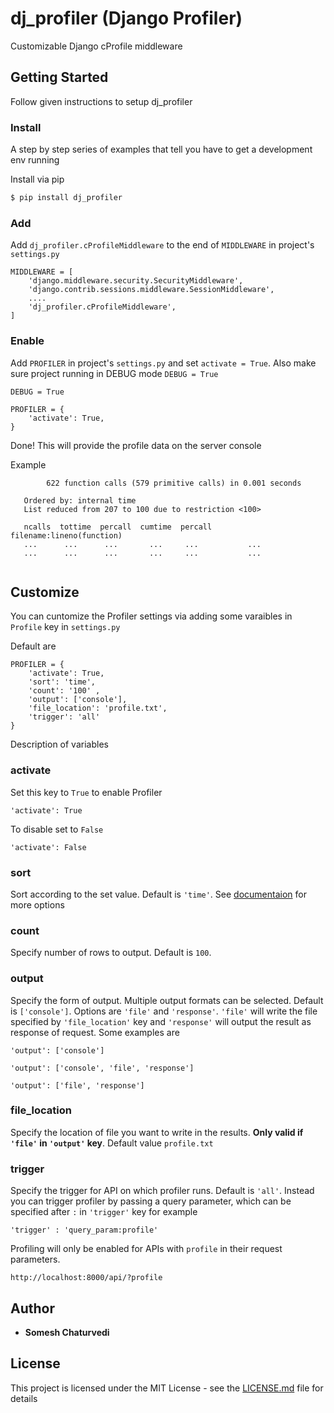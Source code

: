 # dj_profiler (Django Profiler)

Customizable Django cProfile middleware

## Getting Started

Follow given instructions to setup dj_profiler

### Install

A step by step series of examples that tell you have to get a development env running

Install via pip

```bash
$ pip install dj_profiler
```

### Add
Add ```dj_profiler.cProfileMiddleware``` to the end of ```MIDDLEWARE``` in project's ```settings.py```

```
MIDDLEWARE = [
    'django.middleware.security.SecurityMiddleware',
    'django.contrib.sessions.middleware.SessionMiddleware',
    ....
    'dj_profiler.cProfileMiddleware',
]
```
### Enable
Add ```PROFILER``` in project's ```settings.py``` and set ```activate = True```.
Also make sure project running in DEBUG mode ```DEBUG = True```

```
DEBUG = True

PROFILER = {
    'activate': True,
}

```
Done!
This will provide the profile data on the server console

Example

```
        622 function calls (579 primitive calls) in 0.001 seconds

   Ordered by: internal time
   List reduced from 207 to 100 due to restriction <100>

   ncalls  tottime  percall  cumtime  percall filename:lineno(function)
   ...      ...      ...       ...     ...           ...
   ...      ...      ...       ...     ...           ...
   
   ```

## Customize

You can cuntomize the Profiler settings via adding some varaibles in ```Profile``` key in ```settings.py```

Default are

```
PROFILER = {
    'activate': True,
    'sort': 'time', 
    'count': '100' ,
    'output': ['console'],             
    'file_location': 'profile.txt',
    'trigger': 'all'
}
```
Description of variables
### activate
Set this key to ```True``` to enable Profiler

```
'activate': True
```
To disable set to ```False```
```
'activate': False
```

### sort
Sort according to the set value. Default is ```'time'```.
See [documentaion](http://docs.python.org/2/library/profile.html#pstats.Stats.sort_stats) for more options

### count
Specify number of rows to output. Default is ```100```.

### output
Specify the form of output. Multiple output formats can be selected. Default is ```['console']```. Options are ```'file'``` and ```'response'```. ```'file'``` will write the file specified by ```'file_location'``` key and ```'response'``` will output the result as response of request.
Some examples are

```
'output': ['console'] 
```
```
'output': ['console', 'file', 'response'] 
```
```
'output': ['file', 'response'] 
```

### file_location
Specify the location of file you want to write in the results. **Only valid if ```'file'``` in ```'output'``` key**. Default value ```profile.txt```

### trigger
Specify the trigger for API on which profiler runs. Default is ```'all'```. Instead you can trigger profiler by passing a query parameter, which can be specified after ```:``` in ```'trigger'``` key for example 

```'trigger' : 'query_param:profile'```

Profiling will only be enabled for APIs with ```profile``` in their request parameters.

```
http://localhost:8000/api/?profile
```

## Author

* **Somesh Chaturvedi** 

## License

This project is licensed under the MIT License - see the [LICENSE.md](LICENSE.md) file for details

